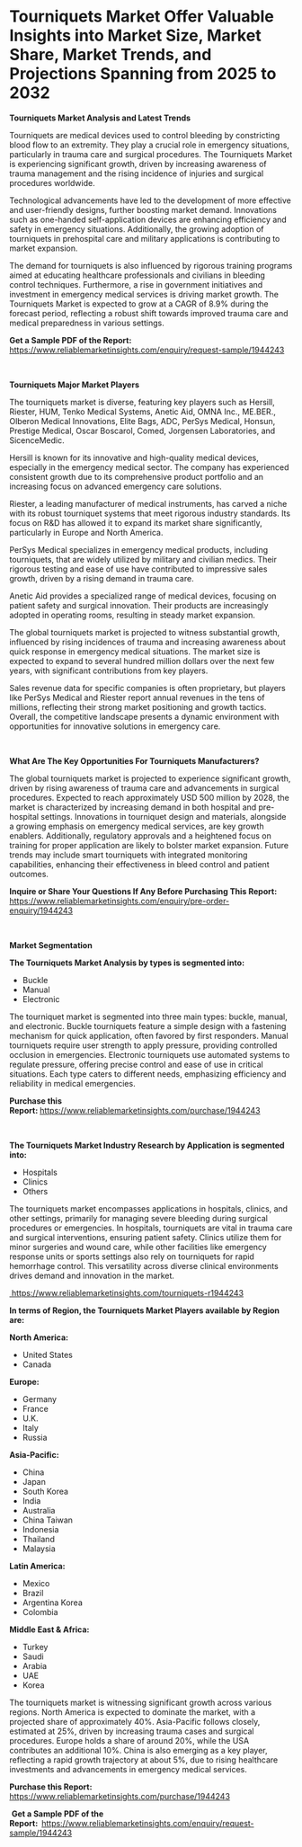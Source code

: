 <p><h1>Tourniquets Market Offer Valuable Insights into Market Size, Market Share, Market Trends, and Projections Spanning from 2025 to 2032</h1></p><p><strong>Tourniquets Market Analysis and Latest Trends</strong></p>
<p><p>Tourniquets are medical devices used to control bleeding by constricting blood flow to an extremity. They play a crucial role in emergency situations, particularly in trauma care and surgical procedures. The Tourniquets Market is experiencing significant growth, driven by increasing awareness of trauma management and the rising incidence of injuries and surgical procedures worldwide. </p><p>Technological advancements have led to the development of more effective and user-friendly designs, further boosting market demand. Innovations such as one-handed self-application devices are enhancing efficiency and safety in emergency situations. Additionally, the growing adoption of tourniquets in prehospital care and military applications is contributing to market expansion.</p><p>The demand for tourniquets is also influenced by rigorous training programs aimed at educating healthcare professionals and civilians in bleeding control techniques. Furthermore, a rise in government initiatives and investment in emergency medical services is driving market growth. The Tourniquets Market is expected to grow at a CAGR of 8.9% during the forecast period, reflecting a robust shift towards improved trauma care and medical preparedness in various settings.</p></p>
<p><strong>Get a Sample PDF of the Report:&nbsp;</strong> <a href="https://www.reliablemarketinsights.com/enquiry/request-sample/1944243?utm_campaign=3044&utm_medium=2&utm_source=Github&utm_content=ia&utm_term=13042025&utm_id=tourniquets">https://www.reliablemarketinsights.com/enquiry/request-sample/1944243</a></p>
<p>&nbsp;</p>
<p><strong>Tourniquets Major Market Players</strong></p>
<p><p>The tourniquets market is diverse, featuring key players such as Hersill, Riester, HUM, Tenko Medical Systems, Anetic Aid, OMNA Inc., ME.BER., Olberon Medical Innovations, Elite Bags, ADC, PerSys Medical, Honsun, Prestige Medical, Oscar Boscarol, Comed, Jorgensen Laboratories, and SicenceMedic. </p><p>Hersill is known for its innovative and high-quality medical devices, especially in the emergency medical sector. The company has experienced consistent growth due to its comprehensive product portfolio and an increasing focus on advanced emergency care solutions. </p><p>Riester, a leading manufacturer of medical instruments, has carved a niche with its robust tourniquet systems that meet rigorous industry standards. Its focus on R&D has allowed it to expand its market share significantly, particularly in Europe and North America.</p><p>PerSys Medical specializes in emergency medical products, including tourniquets, that are widely utilized by military and civilian medics. Their rigorous testing and ease of use have contributed to impressive sales growth, driven by a rising demand in trauma care.</p><p>Anetic Aid provides a specialized range of medical devices, focusing on patient safety and surgical innovation. Their products are increasingly adopted in operating rooms, resulting in steady market expansion.</p><p>The global tourniquets market is projected to witness substantial growth, influenced by rising incidences of trauma and increasing awareness about quick response in emergency medical situations. The market size is expected to expand to several hundred million dollars over the next few years, with significant contributions from key players.</p><p>Sales revenue data for specific companies is often proprietary, but players like PerSys Medical and Riester report annual revenues in the tens of millions, reflecting their strong market positioning and growth tactics. Overall, the competitive landscape presents a dynamic environment with opportunities for innovative solutions in emergency care.</p></p>
<p>&nbsp;</p>
<p><strong>What Are The Key Opportunities For Tourniquets Manufacturers?</strong></p>
<p><p>The global tourniquets market is projected to experience significant growth, driven by rising awareness of trauma care and advancements in surgical procedures. Expected to reach approximately USD 500 million by 2028, the market is characterized by increasing demand in both hospital and pre-hospital settings. Innovations in tourniquet design and materials, alongside a growing emphasis on emergency medical services, are key growth enablers. Additionally, regulatory approvals and a heightened focus on training for proper application are likely to bolster market expansion. Future trends may include smart tourniquets with integrated monitoring capabilities, enhancing their effectiveness in bleed control and patient outcomes.</p></p>
<p><strong>Inquire or Share Your Questions If Any Before Purchasing This Report:</strong> <a href="https://www.reliablemarketinsights.com/enquiry/pre-order-enquiry/1944243?utm_campaign=3044&utm_medium=2&utm_source=Github&utm_content=ia&utm_term=13042025&utm_id=tourniquets">https://www.reliablemarketinsights.com/enquiry/pre-order-enquiry/1944243</a></p>
<p>&nbsp;</p>
<p><strong>Market Segmentation</strong></p>
<p><strong>The Tourniquets Market Analysis by types is segmented into:</strong></p>
<p><ul><li>Buckle</li><li>Manual</li><li>Electronic</li></ul></p>
<p><p>The tourniquet market is segmented into three main types: buckle, manual, and electronic. Buckle tourniquets feature a simple design with a fastening mechanism for quick application, often favored by first responders. Manual tourniquets require user strength to apply pressure, providing controlled occlusion in emergencies. Electronic tourniquets use automated systems to regulate pressure, offering precise control and ease of use in critical situations. Each type caters to different needs, emphasizing efficiency and reliability in medical emergencies.</p></p>
<p><strong>Purchase this Report:&nbsp;</strong><a href="https://www.reliablemarketinsights.com/purchase/1944243?utm_campaign=3044&utm_medium=2&utm_source=Github&utm_content=ia&utm_term=13042025&utm_id=tourniquets">https://www.reliablemarketinsights.com/purchase/1944243</a></p>
<p>&nbsp;</p>
<p><strong>The Tourniquets Market Industry Research by Application is segmented into:</strong></p>
<p><ul><li>Hospitals</li><li>Clinics</li><li>Others</li></ul></p>
<p><p>The tourniquets market encompasses applications in hospitals, clinics, and other settings, primarily for managing severe bleeding during surgical procedures or emergencies. In hospitals, tourniquets are vital in trauma care and surgical interventions, ensuring patient safety. Clinics utilize them for minor surgeries and wound care, while other facilities like emergency response units or sports settings also rely on tourniquets for rapid hemorrhage control. This versatility across diverse clinical environments drives demand and innovation in the market.</p></p>
<p><a href="https://www.reliablemarketinsights.com/tourniquets-r1944243?utm_campaign=3044&utm_medium=2&utm_source=Github&utm_content=ia&utm_term=13042025&utm_id=tourniquets">&nbsp;https://www.reliablemarketinsights.com/tourniquets-r1944243</a></p>
<p><strong>In terms of Region, the Tourniquets Market Players available by Region are:</strong></p>
<p>
    <p> <strong> North America: </strong>
        <ul>
            <li>United States</li>
            <li>Canada</li>
        </ul>
        </p> 
    <p> <strong> Europe: </strong>
        <ul>
            <li>Germany</li>
            <li>France</li>
            <li>U.K.</li>
            <li>Italy</li>
            <li>Russia</li>
        </ul>
        </p> 
    <p> <strong> Asia-Pacific: </strong>
        <ul>
            <li>China</li>
            <li>Japan</li>
            <li>South Korea</li>
            <li>India</li>
            <li>Australia</li>
            <li>China Taiwan</li>
            <li>Indonesia</li>
            <li>Thailand</li>
            <li>Malaysia</li>
        </ul>
        </p> 
    <p> <strong> Latin America: </strong>
        <ul>
            <li>Mexico</li>
            <li>Brazil</li>
            <li>Argentina Korea</li>
            <li>Colombia</li>
        </ul>
        </p> 
    <p> <strong> Middle East & Africa: </strong>
        <ul>
            <li>Turkey</li>
            <li>Saudi</li>
            <li>Arabia</li>
            <li>UAE</li>
            <li>Korea</li>
        </ul>
    </p>
    </p>
<p><p>The tourniquets market is witnessing significant growth across various regions. North America is expected to dominate the market, with a projected share of approximately 40%. Asia-Pacific follows closely, estimated at 25%, driven by increasing trauma cases and surgical procedures. Europe holds a share of around 20%, while the USA contributes an additional 10%. China is also emerging as a key player, reflecting a rapid growth trajectory at about 5%, due to rising healthcare investments and advancements in emergency medical services.</p></p>
<p><strong>Purchase this Report: </strong><a href="https://www.reliablemarketinsights.com/purchase/1944243?utm_campaign=3044&utm_medium=2&utm_source=Github&utm_content=ia&utm_term=13042025&utm_id=tourniquets">https://www.reliablemarketinsights.com/purchase/1944243</a></p>
<p>&nbsp;<strong>Get a Sample PDF of the Report:&nbsp;&nbsp;</strong><a href="https://www.reliablemarketinsights.com/enquiry/request-sample/1944243?utm_campaign=3044&utm_medium=2&utm_source=Github&utm_content=ia&utm_term=13042025&utm_id=tourniquets">https://www.reliablemarketinsights.com/enquiry/request-sample/1944243</a></p>
<p><strong></strong></p>
<p><p></p><p></p><p></p></p>